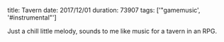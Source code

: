 title: Tavern
date: 2017/12/01
duration: 73907
tags: ['"gamemusic', '#instrumental"']

Just a chill little melody, sounds to me like music for a tavern in an RPG.
